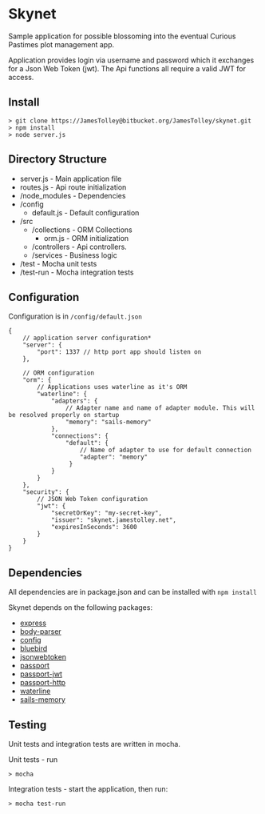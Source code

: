# Skynet #

Sample application for possible blossoming into the eventual Curious Pastimes plot management app.

Application provides login via username and password which it exchanges for a Json Web Token (jwt). The Api functions all require a valid JWT for access.

## Install ##

```
> git clone https://JamesTolley@bitbucket.org/JamesTolley/skynet.git
> npm install
> node server.js
```

## Directory Structure ##

 - server.js - Main application file
 - routes.js - Api route initialization
 - /node_modules - Dependencies
 - /config
    - default.js - Default configuration
 - /src
    - /collections - ORM Collections
        - orm.js   - ORM initialization
    - /controllers - Api controllers.
    - /services    - Business logic
 - /test - Mocha unit tests
 - /test-run - Mocha integration tests
  

## Configuration ##

Configuration is in `/config/default.json`
```
{
    // application server configuration*
    "server": {
        "port": 1337 // http port app should listen on
    },

    // ORM configuration
    "orm": {
        // Applications uses waterline as it's ORM
        "waterline": {
            "adapters": {
                // Adapter name and name of adapter module. This will be resolved properly on startup
                "memory": "sails-memory" 
            },
            "connections": {
                "default": {
                    // Name of adapter to use for default connection
                    "adapter": "memory"
                 }
            }
        }
    },
    "security": {
        // JSON Web Token configuration
        "jwt": {
            "secretOrKey": "my-secret-key", 
            "issuer": "skynet.jamestolley.net", 
            "expiresInSeconds": 3600
        }
    }
}
```

## Dependencies ##

All dependencies are in package.json and can be installed with `npm install`

Skynet depends on the following packages:
 - [express](http://expressjs.com/)
 - [body-parser](https://github.com/expressjs/body-parser)
 - [config](https://github.com/lorenwest/node-config)
 - [bluebird](https://github.com/petkaantonov/bluebird)
 - [jsonwebtoken](https://github.com/auth0/node-jsonwebtoken)
 - [passport](http://passportjs.org/)
 - [passport-jwt](https://github.com/themikenicholson/passport-jwt)
 - [passport-http](https://github.com/jaredhanson/passport-http)
 - [waterline](https://github.com/balderdashy/waterline)
 - [sails-memory](https://github.com/balderdashy/sails-memory)

## Testing ##

Unit tests and integration tests are written in mocha. 

Unit tests - run

```
> mocha
```

Integration tests - start the application, then run:

```
> mocha test-run
```